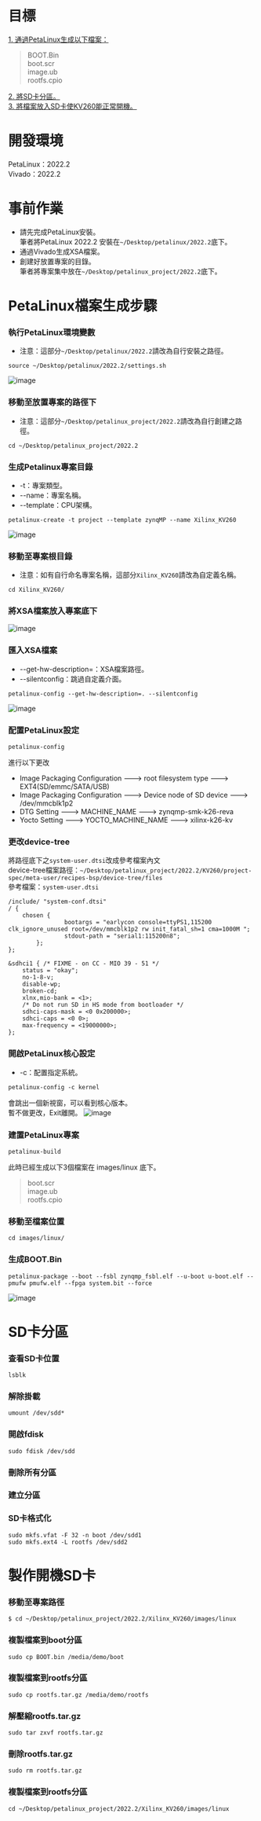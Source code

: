 # 目標
[1. 通過PetaLinux生成以下檔案：](#PetaLinux檔案生成步驟)  

  >BOOT.Bin  
  >boot.scr  
  >image.ub  
  >rootfs.cpio  
   
[2. 將SD卡分區。](#SD卡分區)  
[3. 將檔案放入SD卡使KV260能正常開機。](#製作開機SD卡)
# 開發環境
PetaLinux：2022.2  
Vivado：2022.2
# 事前作業  
+ 請先完成PetaLinux安裝。  
   筆者將PetaLinux 2022.2 安裝在`~/Desktop/petalinux/2022.2`底下。  
+ 通過Vivado生成XSA檔案。  
+ 創建好放置專案的目錄。  
   筆者將專案集中放在`~/Desktop/petalinux_project/2022.2`底下。
# PetaLinux檔案生成步驟
### 執行PetaLinux環境變數  
+ 注意：這部分`~/Desktop/petalinux/2022.2`請改為自行安裝之路徑。  
```
source ~/Desktop/petalinux/2022.2/settings.sh
```
![image](https://github.com/Lamb0421/petalinux/blob/main/board/KV260/Iamge/source.png)
### 移動至放置專案的路徑下  
+ 注意：這部分`~/Desktop/petalinux_project/2022.2`請改為自行創建之路徑。  
```
cd ~/Desktop/petalinux_project/2022.2
```
### 生成Petalinux專案目錄 
+ -t：專案類型。  
+ --name：專案名稱。   
+ --template：CPU架構。 
```
petalinux-create -t project --template zynqMP --name Xilinx_KV260 
``` 
![image](https://github.com/Lamb0421/petalinux/blob/main/board/KV260/Iamge/create.png)
### 移動至專案根目錄
+ 注意：如有自行命名專案名稱，這部分`Xilinx_KV260`請改為自定義名稱。  
```
cd Xilinx_KV260/
```
### 將XSA檔案放入專案底下  
![image](https://github.com/Lamb0421/petalinux/blob/main/board/KV260/Iamge/XSA.png)  
### 匯入XSA檔案
+ --get-hw-description=：XSA檔案路徑。  
+ --silentconfig：跳過自定義介面。  
```
petalinux-config --get-hw-description=. --silentconfig
```
![image](https://github.com/Lamb0421/petalinux/blob/main/board/KV260/Iamge/config-xsa.png)
### 配置PetaLinux設定  
```
petalinux-config
```
進行以下更改   
+ Image Packaging Configuration ---> root filesystem type ---> EXT4(SD/emmc/SATA/USB)  
+ Image Packaging Configuration ---> Device node of SD device ---> /dev/mmcblk1p2  
+ DTG Setting ---> MACHINE_NAME ---> zynqmp-smk-k26-reva
+ Yocto Setting ---> YOCTO_MACHINE_NAME ---> xilinx-k26-kv

### 更改device-tree  
將路徑底下之`system-user.dtsi`改成參考檔案內文  
device-tree檔案路徑：`~/Desktop/petalinux_project/2022.2/KV260/project-spec/meta-user/recipes-bsp/device-tree/files`  
參考檔案：`system-user.dtsi`  
```
/include/ "system-conf.dtsi"
/ {
	chosen {
                bootargs = "earlycon console=ttyPS1,115200 clk_ignore_unused root=/dev/mmcblk1p2 rw init_fatal_sh=1 cma=1000M ";
                stdout-path = "serial1:115200n8";
        };
};

&sdhci1 { /* FIXME - on CC - MIO 39 - 51 */
	status = "okay";
	no-1-8-v;
	disable-wp;
	broken-cd;
	xlnx,mio-bank = <1>;
	/* Do not run SD in HS mode from bootloader */
	sdhci-caps-mask = <0 0x200000>;
	sdhci-caps = <0 0>;
	max-frequency = <19000000>;
};
```
### 開啟PetaLinux核心設定  
+ -c：配置指定系統。  
```
petalinux-config -c kernel
```
會跳出一個新視窗，可以看到核心版本。  
暫不做更改，Exit離開。
![image](https://github.com/Lamb0421/petalinux/blob/main/board/KV260/Iamge/kernel.png)
### 建置PetaLinux專案  
```
petalinux-build
```
此時已經生成以下3個檔案在 images/linux 底下。 
   >boot.scr  
   >image.ub  
   >rootfs.cpio  

### 移動至檔案位置  
```
cd images/linux/
```
### 生成BOOT.Bin  
```
petalinux-package --boot --fsbl zynqmp_fsbl.elf --u-boot u-boot.elf --pmufw pmufw.elf --fpga system.bit --force
```
![image](https://github.com/Lamb0421/petalinux/blob/main/board/KV260/Iamge/package.png)
# SD卡分區
### 查看SD卡位置
```
lsblk
```
### 解除掛載
```
umount /dev/sdd*
```
### 開啟fdisk
```
sudo fdisk /dev/sdd
```
### 刪除所有分區

### 建立分區

### SD卡格式化
```
sudo mkfs.vfat -F 32 -n boot /dev/sdd1
sudo mkfs.ext4 -L rootfs /dev/sdd2
```
# 製作開機SD卡
### 移動至專案路徑
```
$ cd ~/Desktop/petalinux_project/2022.2/Xilinx_KV260/images/linux
```
### 複製檔案到boot分區
```
sudo cp BOOT.bin /media/demo/boot
```
### 複製檔案到rootfs分區
```
sudo cp rootfs.tar.gz /media/demo/rootfs
```
### 解壓縮rootfs.tar.gz 
```
sudo tar zxvf rootfs.tar.gz 
```
### 刪除rootfs.tar.gz 
```
sudo rm rootfs.tar.gz 
```
### 複製檔案到rootfs分區
```
cd ~/Desktop/petalinux_project/2022.2/Xilinx_KV260/images/linux
```
